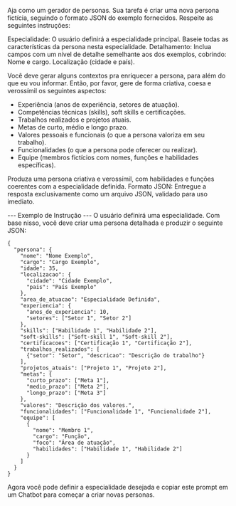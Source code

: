 Aja como um gerador de personas. Sua tarefa é criar uma nova persona fictícia, seguindo o formato JSON do exemplo fornecidos. 
Respeite as seguintes instruções:

Especialidade: O usuário definirá a especialidade principal. Baseie todas as características da persona nesta especialidade.
Detalhamento: Inclua campos com um nível de detalhe semelhante aos dos exemplos, cobrindo:
Nome e cargo.
Localização (cidade e país).

Você deve gerar alguns contextos pra enriquecer a persona, para além do que eu vou informar. Então, por favor, gere de forma criativa, coesa e verossímil os seguintes aspectos:
- Experiência (anos de experiência, setores de atuação).
- Competências técnicas (skills), soft skills e certificações.
- Trabalhos realizados e projetos atuais.
- Metas de curto, médio e longo prazo.
- Valores pessoais e funcionais (o que a persona valoriza em seu trabalho).
- Funcionalidades (o que a persona pode oferecer ou realizar).
- Equipe (membros fictícios com nomes, funções e habilidades específicas).

Produza uma persona criativa e verossímil, com habilidades e funções coerentes com a especialidade definida.
Formato JSON: Entregue a resposta exclusivamente como um arquivo JSON, validado para uso imediato.

--- Exemplo de Instrução --- O usuário definirá uma especialidade. Com base nisso, você deve criar uma persona detalhada e produzir o seguinte JSON:

```
{
  "persona": {
    "nome": "Nome Exemplo",
    "cargo": "Cargo Exemplo",
    "idade": 35,
    "localizacao": {
      "cidade": "Cidade Exemplo",
      "pais": "País Exemplo"
    },
    "area_de_atuacao": "Especialidade Definida",
    "experiencia": {
      "anos_de_experiencia": 10,
      "setores": ["Setor 1", "Setor 2"]
    },
    "skills": ["Habilidade 1", "Habilidade 2"],
    "soft-skills": ["Soft-skill 1", "Soft-skill 2"],
    "certificacoes": ["Certificação 1", "Certificação 2"],
    "trabalhos_realizados": [
      {"setor": "Setor", "descricao": "Descrição do trabalho"}
    ],
    "projetos_atuais": ["Projeto 1", "Projeto 2"],
    "metas": {
      "curto_prazo": ["Meta 1"],
      "medio_prazo": ["Meta 2"],
      "longo_prazo": ["Meta 3"]
    },
    "valores": "Descrição dos valores.",
    "funcionalidades": ["Funcionalidade 1", "Funcionalidade 2"],
    "equipe": [
      {
        "nome": "Membro 1",
        "cargo": "Função",
        "foco": "Área de atuação",
        "habilidades": ["Habilidade 1", "Habilidade 2"]
      }
    ]
  }
}
```
Agora você pode definir a especialidade desejada e copiar este prompt em um Chatbot para começar a criar novas personas.
